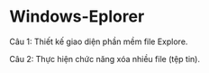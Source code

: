 # Windows-Eplorer
Câu 1:  Thiết kế giao diện phần mềm file Explore.
		

Câu 2: Thực hiện chức năng xóa nhiều file (tệp tin).
